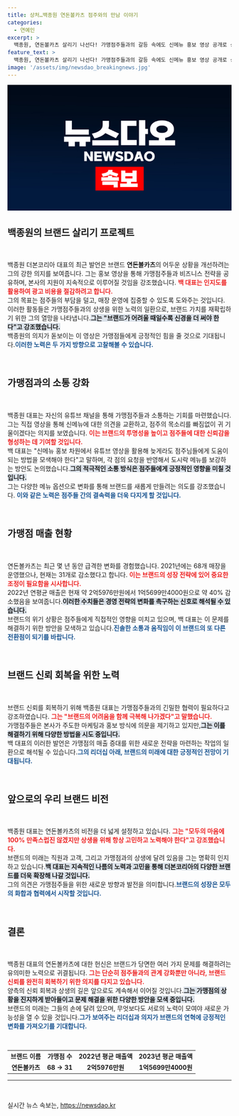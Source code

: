 ```yaml
---
title: 상처…백종원 연돈볼카츠 점주와의 만남 이야기
categories:
  - 연예인
excerpt: >
  백종원, 연돈볼카츠 살리기 나선다! 가맹점주들과의 갈등 속에도 신메뉴 홍보 영상 공개로 상생 의지 밝혀. “내가 광고 모델 되겠다”는 백 대표의 진심, 과연 효과는? 클릭해 확인하세요!
feature_text: >
  백종원, 연돈볼카츠 살리기 나선다! 가맹점주들과의 갈등 속에도 신메뉴 홍보 영상 공개로 상생 의지 밝혀. “내가 광고 모델 되겠다”는 백 대표의 진심, 과연 효과는? 클릭해 확인하세요!
image: '/assets/img/newsdao_breakingnews.jpg'
---
```


<p><img src="/assets/img/newsdao_breakingnews.jpg" alt="cryptoinkorea 속보" /></p>

<h2 data-ke-size="size26">백종원의 브랜드 살리기 프로젝트</h2>

<p data-ke-size="size16">&nbsp;</p> 

<p>백종원 더본코리아 대표의 최근 발언은 브랜드 <strong>연돈볼카츠</strong>의 어두운 상황을 개선하려는 그의 강한 의지를 보여줍니다. 그는 홍보 영상을 통해 가맹점주들과 비즈니스 전략을 공유하며, 본사의 지원이 지속적으로 이루어질 것임을 강조했습니다. <b><span style="color: #ee2323;">백 대표는 인지도를 활용하여 광고 비용을 절감하려고 합니다.</span></b><br>그의 목표는 점주들의 부담을 덜고, 매장 운영에 집중할 수 있도록 도와주는 것입니다. 이러한 활동들은 가맹점주들과의 상생을 위한 노력의 일환으로, 브랜드 가치를 재확립하기 위한 그의 열망을 나타냅니다.<b><span style="background-color: #21538527;">그는 "브랜드가 어려울 때일수록 신경을 더 써야 한다"고 강조했습니다.</span></b><br>백종원의 의지가 돋보이는 이 영상은 가맹점들에게 긍정적인 힘을 줄 것으로 기대됩니다.<b><span style="color: #1a5490;">이러한 노력은 두 가지 방향으로 고찰해볼 수 있습니다.</span></b></p>

<p data-ke-size="size16">&nbsp;</p> 

<h2 data-ke-size="size26">가맹점과의 소통 강화</h2> 

<p data-ke-size="size16">&nbsp;</p> 

<p>백종원 대표는 자신의 유튜브 채널을 통해 가맹점주들과 소통하는 기회를 마련했습니다. 그는 직접 영상을 통해 신메뉴에 대한 의견을 교환하고, 점주의 목소리를 빠짐없이 귀 기울이겠다는 의지를 보였습니다. <b><span style="color: #ee2323;">이는 브랜드의 투명성을 높이고 점주들에 대한 신뢰감을 형성하는 데 기여할 것입니다.</span></b><br>백 대표는 "신메뉴 홍보 차원에서 유튜브 영상을 활용해 늦게라도 점주님들에게 도움이 되는 방법을 모색해야 한다"고 말하며, 각 점의 요청을 반영해서 도시락 메뉴를 보강하는 방안도 논의했습니다.<b><span style="background-color: #21538527;">그의 적극적인 소통 방식은 점주들에게 긍정적인 영향을 미칠 것입니다.</span></b><br>그는 다양한 메뉴 옵션으로 변화를 통해 브랜드를 새롭게 만들려는 의도를 강조했습니다. <b><span style="color: #1a5490;">이와 같은 노력은 점주들 간의 결속력을 더욱 다지게 할 것입니다.</span></b></p>

<p data-ke-size="size16">&nbsp;</p> 

<h2 data-ke-size="size26">가맹점 매출 현황</h2>

<p data-ke-size="size16">&nbsp;</p> 

<p>연돈볼카츠는 최근 몇 년 동안 급격한 변화를 경험했습니다. 2021년에는 68개 매장을 운영했으나, 현재는 31개로 감소했다고 합니다. <b><span style="color: #ee2323;">이는 브랜드의 성장 전략에 있어 중요한 조정이 필요함을 시사합니다.</span></b><br>2022년 연평균 매출은 현재 약 2억5976만원에서 1억5699만4000원으로 약 40% 감소했음을 보여줍니다.<b><span style="background-color: #21538527;">이러한 수치들은 경영 전략의 변화를 촉구하는 신호로 해석될 수 있습니다.</span></b><br>브랜드의 위기 상황은 점주들에게 직접적인 영향을 미치고 있으며, 백 대표는 이 문제를 해결하기 위한 방안을 모색하고 있습니다.<b><span style="color: #1a5490;">진솔한 소통과 움직임이 이 브랜드의 또 다른 전환점이 되기를 바랍니다.</span></b></p>

<p data-ke-size="size16">&nbsp;</p>

<h2 data-ke-size="size26">브랜드 신뢰 회복을 위한 노력</h2>

<p data-ke-size="size16">&nbsp;</p> 

<p>브랜드 신뢰를 회복하기 위해 백종원 대표는 가맹점주들과의 긴밀한 협력이 필요하다고 강조하였습니다. <b><span style="color: #ee2323;">그는 "브랜드의 어려움을 함께 극복해 나가겠다"고 말했습니다.</span></b><br>가맹점주들은 본사가 주도한 마케팅과 홍보 방식에 의문을 제기하고 있지만,<b><span style="background-color: #21538527;">그는 이를 해결하기 위해 다양한 방법을 시도 중입니다.</span></b><br>백 대표의 이러한 발언은 가맹점의 매출 증대를 위한 새로운 전략을 마련하는 작업의 일환으로 해석될 수 있습니다.<b><span style="color: #1a5490;">그의 리더십 아래, 브랜드의 미래에 대한 긍정적인 전망이 기대됩니다. </span></b></p>

<p data-ke-size="size16">&nbsp;</p> 

<h2 data-ke-size="size26">앞으로의 우리 브랜드 비전</h2>

<p data-ke-size="size16">&nbsp;</p> 

<p>백종원 대표는 연돈볼카츠의 비전을 더 넓게 설정하고 있습니다. <b><span style="color: #ee2323;">그는 "모두의 마음에 100% 만족스럽진 않겠지만 상생을 위해 항상 고민하고 노력해야 한다"고 강조했습니다.</span></b><br>브랜드의 미래는 직원과 고객, 그리고 가맹점과의 상생에 달려 있음을 그는 명확히 인지하고 있습니다.<b><span style="background-color: #21538527;">백 대표는 지속적인 나름의 노력과 고민을 통해 더본코리아의 다양한 브랜드를 더욱 확장해 나갈 것입니다.</span></b><br>그의 의견은 가맹점주들을 위한 새로운 방향과 발전을 의미합니다.<b><span style="color: #1a5490;">브랜드의 성장은 모두의 화합과 협력에서 시작할 것입니다.</span></b></p>

<p data-ke-size="size16">&nbsp;</p> 

<h2 data-ke-size="size26">결론</h2>

<p data-ke-size="size16">&nbsp;</p> 

<p>백종원 대표의 연돈볼카츠에 대한 헌신은 브랜드가 당면한 여러 가지 문제를 해결하려는 유의미한 노력으로 귀결됩니다. <b><span style="color: #ee2323;">그는 단순히 점주들과의 관계 강화뿐만 아니라, 브랜드 신뢰를 완전히 회복하기 위한 의지를 다지고 있습니다.</span></b><br>양측의 신뢰 회복과 상생의 길은 앞으로도 계속해서 이어질 것입니다.<b><span style="background-color: #21538527;">그는 가맹점의 상황을 진지하게 받아들이고 문제 해결을 위한 다양한 방안을 모색 중입니다.</span></b><br>브랜드의 미래는 그들의 손에 달려 있으며, 무엇보다도 서로의 노력이 모여야 새로운 가능성을 열 수 있을 것입니다.<b><span style="color: #1a5490;">그가 보여주는 리더십과 의지가 브랜드의 연혁에 긍정적인 변화를 가져오기를 기대합니다.</span></b></p>

<p data-ke-size="size16">&nbsp;</p> 

<table>
<tr>
<td style="text-align: center; height: 17px;"><b>브랜드 이름</b></td>
<td style="text-align: center; height: 17px;"><b>가맹점 수</b></td>
<td style="text-align: center; height: 17px;"><b>2022년 평균 매출액</b></td>
<td style="text-align: center; height: 17px;"><b>2023년 평균 매출액</b></td>
</tr>
<tr>
<td style="text-align: center; height: 17px;"><b>연돈볼카츠</b></td>
<td style="text-align: center; height: 17px;"><b>68 → 31</b></td>
<td style="text-align: center; height: 17px;"><b>2억5976만원</b></td>
<td style="text-align: center; height: 17px;"><b>1억5699만4000원</b></td>
</tr>
</table>

<hr>

<p data-ke-size="size16">&nbsp;</p>
실시간 뉴스 속보는, <a href="https://newsdao.kr" rel="dofollow">https://newsdao.kr</a>


